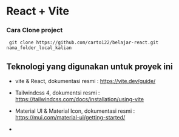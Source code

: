 # React + Vite

### Cara Clone project

```
 git clone https://github.com/carto122/belajar-react.git nama_folder_local_kalian
```

## Teknologi yang digunakan untuk proyek ini

- vite & React, dokumentasi resmi : https://vite.dev/guide/

- Tailwindcss 4, dokumentsi resmi : https://tailwindcss.com/docs/installation/using-vite

- Material UI & Material Icon, dokumentasi resmi : https://mui.com/material-ui/getting-started/

-
